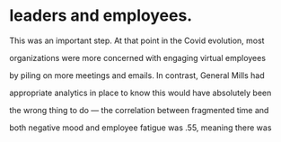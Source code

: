 # leaders and employees.

This was an important step. At that point in the Covid evolution, most

organizations were more concerned with engaging virtual employees

by piling on more meetings and emails. In contrast, General Mills had

appropriate analytics in place to know this would have absolutely been

the wrong thing to do — the correlation between fragmented time and

both negative mood and employee fatigue was .55, meaning there was